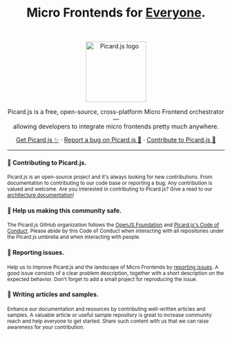 <h1 align="center">Micro Frontends for <a href="https://picard.js.org/">Everyone</a>.</h1><br>

<p align="center">
  <a href="https://picard.js.org/">
    <img src="https://picard.js.org/picard-logo-large.webp" alt="Picard.js logo" height="140">
  </a>
</p>

<p align="center">
  Picard.js is a free, open-source, cross-platform Micro Frontend orchestrator—<br> allowing developers to integrate micro frontends pretty much anywhere.
</p>

<p align="center">
  <a href="https://picard.js.org/">Get Picard.js ✨</a>
  ·
  <a href="https://github.com/picardjs/picard/issues/new/choose">Report a bug on Picard.js 🐞</a>
  ·
  <a href="https://github.com/picardjs/picard/blob/main/.github/CONTRIBUTING.md">Contribute to Picard.js 🫶</a>
</p>

----

#### 👋 Contributing to Picard.js.

<sub>Picard.js is an open-source project and it's always looking for new contributions. From documentation to contributing to our code base or reporting a bug; Any contribution is valued and welcome. Are you interested in contributing to Picard.js? Give a read to our [architecture documentation](https://github.com/picardjs/picard/blob/main/ARCHITECTURE.md)!</sub>

#### 🦺 Help us making this community safe.

<sub>The Picard.js GitHub organization follows the [OpenJS Foundation](https://github.com/openjs-foundation/cross-project-council/blob/main/CODE_OF_CONDUCT.md) and [Picard.js's Code of Conduct](https://github.com/picardjs/picard/blob/main/.github/CODE_OF_CONDUCT.md). Please abide by this Code of Conduct when interacting with all repositories under the Picard.js umbrella and when interacting with people.</sub>

#### 👾 Reporting issues.

<sub>Help us to improve Picard.js and the landscape of Micro Frontends by [reporting issues](https://github.com/picardjs/picard/issues/new/choose). A good issue consists of a clear problem description, together with a short description on the expected behavior. Don't forget to add a small project for reproducing the issue.</sub>

#### 📝 Writing articles and samples.

<sub>Enhance our documentation and resources by contributing well-written articles and samples. A valuable article or useful sample repository is great to increase community reach and help everyone to get started. Share such content with us that we can raise awareness for your contribution.</sub>
